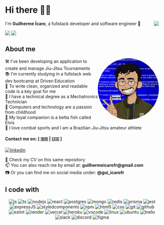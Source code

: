 # Hi there 👨‍💻

<img align="right" src="https://wakatime.com/badge/user/9114b0b5-8544-4bdd-aa56-487851877f58.svg" />
<p align="left">
  I'm <strong>Guilherme Ícaro</strong>, a fullstack developer and software engineer 🔭
</p>

<div align="left">
  <img height="150em" src="https://github-readme-stats-eight-theta.vercel.app/api?username=guilhermeicarofr&show_icons=true&theme=radical&include_all_commits=true&count_private=true"/>
  <img height="150em" src="https://github-readme-stats-eight-theta.vercel.app/api/top-langs/?username=guilhermeicarofr&layout=compact&langs_count=8&theme=radical"/>
</div>

## About me

<img align="right" height="200em" width="200em" style="border-radius:50em" src="https://github.com/guilhermeicarofr/guilhermeicarofr/blob/main/de1b2e36-8d91-4d7d-ae9d-2919c1a1d124.jpg"/>

<p align="left">
  🛠️ I've been developing an application to create and manage Jiu-Jitsu Tournaments <br>
  📚 I'm currently studying in a fullstack web dev bootcamp at Driven Education <br>
  🧹 To write clean, organized and readable code is a key goal for me <br>
  🤖 I have a technical degree as a Mechatronics Technician <br>
  💾 Computers and technology are a passion from childhood <br>
  🐠 My loyal companion is a betta fish called Elvis <br>
  🥋 I love combat sports and I am a Brazilian Jiu-Jitsu amateur athlete
</p>
  
#### Contact me on: [ 🇧🇷 | 🇺🇸 ]
  [![linkedin](https://img.shields.io/badge/LinkedIn-0077B5?style=for-the-badge&logo=linkedin&logoColor=white)](https://www.linkedin.com/in/guilhermeicarofr/?locale=en_US)

<p align="left">
  📝 Check my CV on this same repository <br>
  📫 You can also reach me by email at: <strong>guilhermeicarofr@gmail.com</strong> <br>  
  📷 Or you can find me on social media under: <strong>@gui_icarofr</strong>
</p>


## I code with

<div align="center">
  <img alt="js" src="https://img.shields.io/badge/JavaScript-F7DF1E?style=for-the-badge&logo=javascript&logoColor=black" />
  <img alt="ts" src="https://img.shields.io/badge/TypeScript-007ACC?style=for-the-badge&logo=typescript&logoColor=white" />
  <img alt="nodejs" src="https://img.shields.io/badge/Node.js-43853D?style=for-the-badge&logo=node.js&logoColor=white" />
  <img alt="react" src="https://img.shields.io/badge/React-20232A?style=for-the-badge&logo=react&logoColor=61DAFB" />
  <img alt="postgres" src="https://img.shields.io/badge/PostgreSQL-316192?style=for-the-badge&logo=postgresql&logoColor=white" />
  <img alt="mongo" src="https://img.shields.io/badge/MongoDB-4EA94B?style=for-the-badge&logo=mongodb&logoColor=white" />
  <img alt="redis" src="https://img.shields.io/badge/Redis-d12b1f?style=for-the-badge&logo=redis&logoColor=white" />
  <img alt="prisma" src="https://img.shields.io/badge/Prisma-0c3249?style=for-the-badge&logo=Prisma&logoColor=white" />
  <img alt="jest" src="https://img.shields.io/badge/Jest-944058?style=for-the-badge&logo=Jest&logoColor=white" />
  <img alt="expressJS" src="https://img.shields.io/badge/Express.js-404D59?style=for-the-badge&logo=express&logoColor=white"/>
  <img alt="styledcomponents" src="https://img.shields.io/badge/styled--components-e58e7d?style=for-the-badge&logo=styled-components&logoColor=white"/>
  <img alt="npm" src="https://img.shields.io/badge/NPM-d74b61?style=for-the-badge&logo=npm" />
  <img alt="html5" src="https://img.shields.io/badge/HTML5-E34F26?style=for-the-badge&logo=html5&logoColor=white" />
  <img alt="css" src="https://img.shields.io/badge/CSS3-1572B6?style=for-the-badge&logo=css3&logoColor=white" />
  <img alt="git" src="https://img.shields.io/badge/GIT-E44C30?style=for-the-badge&logo=git&logoColor=white" />
  <img alt="github" src="https://img.shields.io/badge/GitHub-100000?style=for-the-badge&logo=github&logoColor=white" />
  <img alt="eslint" src="https://img.shields.io/badge/eslint-3A33D1?style=for-the-badge&logo=eslint&logoColor=white" />
  <img alt="render" src="https://img.shields.io/badge/Render-ffc15d?style=for-the-badge&logo=render&logoColor=black" />
  <img alt="vercel" src="https://img.shields.io/badge/Vercel-000000?style=for-the-badge&logo=vercel&logoColor=white" />
  <img alt="heroku" src="https://img.shields.io/badge/Heroku-430098?style=for-the-badge&logo=heroku&logoColor=white" />
  <img alt="vscode" src="https://img.shields.io/badge/Code-0078D4?style=for-the-badge&logo=visual%20studio%20code&logoColor=white" />
  <img alt="linux" src="https://img.shields.io/badge/Linux-FCC624?style=for-the-badge&logo=linux&logoColor=black" />
  <img alt="ubuntu" src="https://img.shields.io/badge/Ubuntu-d64613?style=for-the-badge&logo=ubuntu&logoColor=white" />
  <img alt="trello" src="https://img.shields.io/badge/Trello-0052CC?style=for-the-badge&logo=trello&logoColor=white" />
  <img alt="slack" src="https://img.shields.io/badge/Slack-4A154B?style=for-the-badge&logo=slack&logoColor=white" />  
  <img alt="discord" src="https://img.shields.io/badge/Discord-5865f2?style=for-the-badge&logo=discord&logoColor=white" />
  <img alt="figma" src="https://img.shields.io/badge/Figma-F24E1E?style=for-the-badge&logo=figma&logoColor=white" />
</div>



[//]: useful

[//]: https://github.com/devicons/devicon/tree/master/icons
[//]: https://emojipedia.org/
[//]: https://shields.io/
